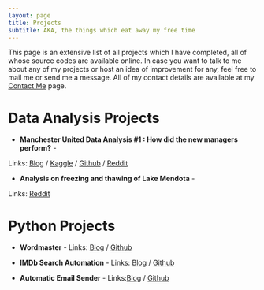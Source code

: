 ```yaml
---
layout: page
title: Projects
subtitle: AKA, the things which eat away my free time
---
```


This page is an extensive list of all projects which I have completed, all of whose source codes are available online. In case you want to talk to me about any of my projects or host an idea of improvement for any, feel free to mail me or send me a message. All of my contact details are available at my [Contact Me](https://bidyutchanda.github.io/aboutme/) page.

# Data Analysis Projects
- **Manchester United Data Analysis #1 : How did the new managers perform?** - 

Links: [Blog](https://bidyutchanda.github.io/2018-12-14-united1/) / [Kaggle](https://www.kaggle.com/bidyutchanda/manchester-united-data-analysis-1) / [Github](https://github.com/bidyutchanda/Manchester-United-Data-Analysis-1) / [Reddit](https://www.reddit.com/r/dataisbeautiful/comments/a6dm2h/oc_how_manchester_united_fared_in_recent_years/)

- **Analysis on freezing and thawing of Lake Mendota** - 

Links: [Reddit](https://www.reddit.com/r/dataisbeautiful/comments/a2p5f0/battle_dataviz_battle_for_the_month_of_december/ebuvenx)

# Python Projects
- **Wordmaster** - 
Links: [Blog](https://bidyutcreatesthese.wordpress.com/2018/11/15/wordmaster/) / [Github](https://github.com/bidyutchanda/WordMaster)

- **IMDb Search Automation** - 
Links: [Blog](https://bidyutchanda.github.io/2018-11-30-imdb/) / [Github](https://github.com/bidyutchanda/IMDbAutomation)

- **Automatic Email Sender** - 
Links:[Blog](https://bidyutchanda.github.io/2018-12-07-email/) / [Github](https://github.com/bidyutchanda/AutoEmailSender)
